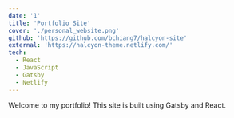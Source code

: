 ```yaml
---
date: '1'
title: 'Portfolio Site'
cover: './personal_website.png'
github: 'https://github.com/bchiang7/halcyon-site'
external: 'https://halcyon-theme.netlify.com/'
tech:
  - React
  - JavaScript
  - Gatsby
  - Netlify
---
```


Welcome to my portfolio! This site is built using Gatsby and React.
